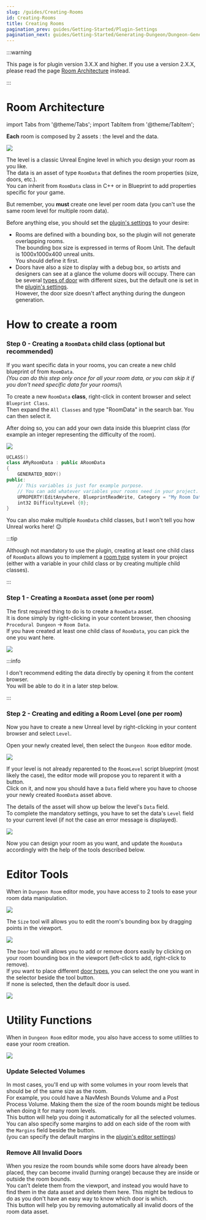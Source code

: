 ```yaml
---
slug: /guides/Creating-Rooms
id: Creating-Rooms
title: Creating Rooms
pagination_prev: guides/Getting-Started/Plugin-Settings
pagination_next: guides/Getting-Started/Generating-Dungeon/Dungeon-Generator
---
```


:::warning

This page is for plugin version 3.X.X and higher. If you use a version 2.X.X, please read the page [Room Architecture](Room-Architecture) instead.

:::

# Room Architecture

<!-- BEGIN IMPORTS -->

import Tabs from '@theme/Tabs';
import TabItem from '@theme/TabItem';

<!-- END IMPORTS -->

**Each** room is composed by 2 assets : the level and the data.

![](../Images/DataAndLevel_UE5.jpg)

The level is a classic Unreal Engine level in which you design your room as you like.\
The data is an asset of type `RoomData` that defines the room properties (size, doors, etc.).\
You can inherit from `RoomData` class in C++ or in Blueprint to add properties specific for your game.

But remember, you **must** create one level per room data (you can't use the same room level for multiple room data).

Before anything else, you should set the [plugin's settings](Plugin-Settings.md) to your desire:

- Rooms are defined with a bounding box, so the plugin will not generate overlapping rooms.\
The bounding box size is expressed in terms of Room Unit. The default is 1000x1000x400 unreal units.\
You should define it first.
- Doors have also a size to display with a debug box, so artists and designers can see at a glance the volume doors will occupy. There can be several [types of door](../Advanced-Features/Door-Types.md) with different sizes, but the default one is set in the [plugin's settings](Plugin-Settings.md).\
However, the door size doesn't affect anything during the dungeon generation.

# How to create a room

### Step 0 - Creating a `RoomData` child class (optional but recommended)

If you want specific data in your rooms, you can create a new child blueprint of from `RoomData`.\
*(You can do this step only once for all your room data, or you can skip it if you don't need specific data for your rooms)*\

<!-- [BEGIN TABS] Blueprint | C++ --> <Tabs>
<!-- [BEGIN TAB ITEM] Blueprint --> <TabItem value="bp" label="Blueprint" default>

To create a new `RoomData` **class**, right-click in content browser and select `Blueprint Class`.\
Then expand the `All Classes` and type "RoomData" in the search bar. You can then select it.

After doing so, you can add your own data inside this blueprint class (for example an integer representing the difficulty of the room).

![](../Images/CreateRoomData.jpg)

<!-- [END TAB ITEM] Blueprint --> </TabItem>
<!-- [BEGIN TAB ITEM] C++ --> <TabItem value="cpp" label="C++">

```cpp
UCLASS()
class AMyRoomData : public ARoomData
{
    GENERATED_BODY()
public:
    // This variables is just for example purpose.
    // You can add whatever variables your rooms need in your project.
    UPROPERTY(EditAnywhere, BlueprintReadWrite, Category = "My Room Data")
    int32 DifficultyLevel {0};
}
```

<!-- [END TAB ITEM] C++ --> </TabItem>
<!-- [END TABS] Blueprint | C++ --> </Tabs>

 You can also make multiple `RoomData` child classes, but I won't tell you how Unreal works here! 😉

:::tip

Although not mandatory to use the plugin, creating at least one child class of `RoomData` allows you to implement a [room type](../Misc/Room-Types.md) system in your project (either with a variable in your child class or by creating multiple child classes).

:::

### Step 1 - Creating a `RoomData` asset (one per room)

The first required thing to do is to create a `RoomData` asset.\
It is done simply by right-clicking in your content browser, then choosing `Procedural Dungeon` -> `Room Data`.\
If you have created at least one child class of `RoomData`, you can pick the one you want here.

![](../Images/CreateRoomData_v3.gif)

:::info

I don't recommend editing the data directly by opening it from the content browser.\
You will be able to do it in a later step below.

:::

### Step 2 - Creating and editing a Room Level (one per room)

Now you have to create a new Unreal level by right-clicking in your content browser and select `Level`.

Open your newly created level, then select the `Dungeon Room` editor mode.

![](../Images/SelectDungeonRoomMode.gif)

If your level is not already reparented to the `RoomLevel` script blueprint (most likely the case), the editor mode will propose you to reparent it with a button.\
Click on it, and now you should have a `Data` field where you have to choose your newly created `RoomData` asset above.

The details of the asset will show up below the level's `Data` field.\
To complete the mandatory settings, you have to set the data's `Level` field to your current level (if not the case an error message is displayed).

![](../Images/RoomBasicSetup.gif)

Now you can design your room as you want, and update the `RoomData` accordingly with the help of the tools described below.

# Editor Tools

When in `Dungeon Room` editor mode, you have access to 2 tools to ease your room data manipulation.

![](../Images/ToolSelection.gif)

The `Size` tool will allows you to edit the room's bounding box by dragging points in the viewport.

![](../Images/SizeTool.gif)

The `Door` tool will allows you to add or remove doors easily by clicking on your room bounding box in the viewport (left-click to add, right-click to remove).\
If you want to place different [door types](../Advanced-Features/Door-Types.md), you can select the one you want in the selector beside the tool button.\
If none is selected, then the default door is used.

![](../Images/DoorTool.gif)

# Utility Functions

When in `Dungeon Room` editor mode, you also have access to some utilities to ease your room creation.

![](../Images/EditorModeUtilities.jpg)

### Update Selected Volumes

In most cases, you'll end up with some volumes in your room levels that should be of the same size as the room.\
For example, you could have a NavMesh Bounds Volume and a Post Process Volume. Making them the size of the room bounds might be tedious when doing it for many room levels.\
This button will help you doing it automatically for all the selected volumes. You can also specify some margins to add on each side of the room with the `Margins` field beside the button.\
(you can specify the default margins in the [plugin's editor settings](Plugin-Settings.md))

### Remove All Invalid Doors

When you resize the room bounds while some doors have already been placed, they can become invalid (turning orange) because they are inside or outside the room bounds.\
You can't delete them from the viewport, and instead you would have to find them in the data asset and delete them here. This might be tedious to do as you don't have an easy way to know which door is which.\
This button will help you by removing automatically all invalid doors of the room data asset.
